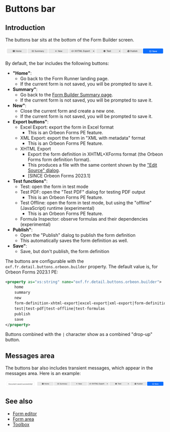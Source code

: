# Buttons bar

## Introduction

The buttons bar sits at the bottom of the Form Builder screen.

![The buttons bar](images/buttons-bar.png)

By default, the bar includes the following buttons:

- __"Home"__:
    - Go back to the Form Runner landing page.
    - If the current form is not saved, you will be prompted to save it.
- __Summary"__:
    - Go back to the [Form Builder Summary page](summary-page.md).
    - If the current form is not saved, you will be prompted to save it.
- __New"__:
    - Close the current form and create a new one.
    - If the current form is not saved, you will be prompted to save it.
- __Export buttons"__: 
    - Excel Export: export the form in Excel format
        - This is an Orbeon Forms PE feature.
    - XML Export: export the form in "XML with metadata" format
        - This is an Orbeon Forms PE feature. 
    - XHTML Export
        - Export the form definition in XHTML+XForms format (the Orbeon Forms form definition format).
        - This produces a file with the same content shown by the ["Edit Source" dialog](edit-source.md).
        - [SINCE Orbeon Forms 2023.1] 
- __Test functions"__: 
    - Test: open the form in test mode
    - Test PDF: open the "Test PDF" dialog for testing PDF output
        - This is an Orbeon Forms PE feature. 
    - Test Offline: open the form in test mode, but using the "offline" (JavaScript) runtime (experimental)
        - This is an Orbeon Forms PE feature. 
    - Formula Inspector: observe formulas and their dependencies (experimental)
- __Publish"__: 
    - Open the "Publish" dialog to publish the form definition
    - This automatically saves the form definition as well.
- __Save"__:
    - Save, but don't publish, the form definition 

The buttons are configurable with the `oxf.fr.detail.buttons.orbeon.builder` property. The default value is, for Orbeon Forms 2023.1 PE:

```xml
<property as="xs:string" name="oxf.fr.detail.buttons.orbeon.builder">
    home
    summary
    new
    form-definition-xhtml-export|excel-export|xml-export|form-definition-xhtml-export
    test|test-pdf|test-offline|test-formulas
    publish
    save
</property>
```

Buttons combined with the `|` character show as a combined "drop-up" button.

## Messages area

The buttons bar also includes transient messages, which appear in the messages area. Here is an example:

![The buttons bar with a status message](images/buttons-bar-message.png)

## See also 

- [Form editor](form-editor.md)
- [Form area](form-area.md)
- [Toolbox](toolbox.md)
